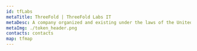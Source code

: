 ```yaml
---
id: tfLabs
metaTitle: ThreeFold | ThreeFold Labs IT
metaDesc: A company organized and existing under the laws of the United Arab Emirates with license number 934955
metaImg: ./token_header.png
contacts: contacts
map: tfmap
---
```

